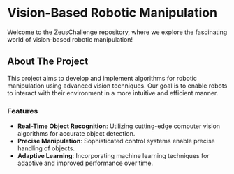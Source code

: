 # Vision-Based Robotic Manipulation

Welcome to the ZeusChallenge repository, where we explore the fascinating world of vision-based robotic manipulation!

## About The Project

This project aims to develop and implement algorithms for robotic manipulation using advanced vision techniques. Our goal is to enable robots to interact with their environment in a more intuitive and efficient manner.

### Features

- **Real-Time Object Recognition**: Utilizing cutting-edge computer vision algorithms for accurate object detection.
- **Precise Manipulation**: Sophisticated control systems enable precise handling of objects.
- **Adaptive Learning**: Incorporating machine learning techniques for adaptive and improved performance over time.
